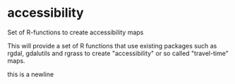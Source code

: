 # accessibility
Set of R-functions to create accessibility maps

This will provide a set of R functions that use existing packages such as rgdal, gdalutils and rgrass to create "accessibility" or so called "travel-time" maps. 

this is a newline
